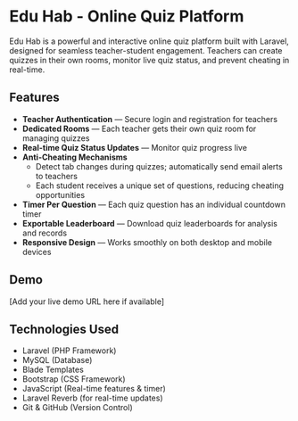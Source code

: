 # Edu Hab - Online Quiz Platform

Edu Hab is a powerful and interactive online quiz platform built with  Laravel, designed for seamless teacher-student engagement. Teachers can create quizzes in their own rooms, monitor live quiz status, and prevent cheating in real-time.

## Features

- **Teacher Authentication** — Secure login and registration for teachers  
- **Dedicated Rooms** — Each teacher gets their own quiz room for managing quizzes  
- **Real-time Quiz Status Updates** — Monitor quiz progress live  
- **Anti-Cheating Mechanisms**  
  - Detect tab changes during quizzes; automatically send email alerts to teachers  
  - Each student receives a unique set of questions, reducing cheating opportunities  
- **Timer Per Question** — Each quiz question has an individual countdown timer  
- **Exportable Leaderboard** — Download quiz leaderboards for analysis and records  
- **Responsive Design** — Works smoothly on both desktop and mobile devices  


## Demo

[Add your live demo URL here if available]



## Technologies Used

- Laravel (PHP Framework)  
- MySQL (Database)  
- Blade Templates  
- Bootstrap (CSS Framework)  
- JavaScript (Real-time features & timer)  
- Laravel Reverb (for real-time updates)  
- Git & GitHub (Version Control)  



